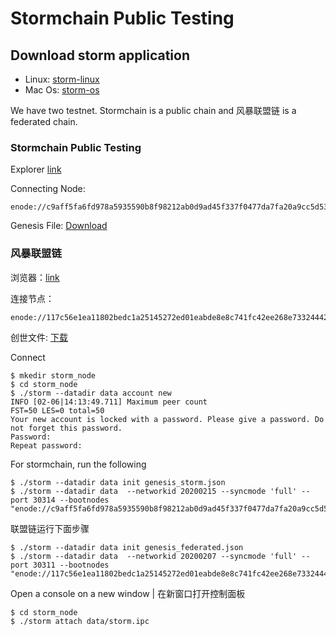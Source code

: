 # Stormchain Public Testing

## Download storm application

* Linux: [storm-linux](https://github.com/filestorm-fst/go-stormchain/blob/master/storm-linux)
* Mac Os: [storm-os](https://github.com/filestorm-fst/go-stormchain/blob/master/storm-os)

We have two testnet. Stormchain is a public chain and 风暴联盟链 is a federated chain.

### Stormchain Public Testing

Explorer [link](http://explorer.filestorm.info)

Connecting Node: 
`````````````````````````````
enode://c9aff5fa6fd978a5935590b8f98212ab0d9ad45f337f0477da7fa20a9cc5d534a1ec3f2a731bb12ccf42caaddc4f7f01cccba54f61848b84c9282fe2a091cfaa@47.115.27.232:30314
`````````````````````````````

Genesis File: [Download](generated_storm.json)


### 风暴联盟链

浏览器：[link](http://federated.filestorm.info)

连接节点：
`````````````````````````````
enode://117c56e1ea11802bedc1a25145272ed01eabde8e8c741fc42ee268e73324442016a95e17738d18dbbe9e06821a396e877159d7fe1d4df82ae547ca129dba9e8d@47.115.0.166:30411
`````````````````````````````

创世文件: [下载](generated_federated.json)


Connect

`````````````````````````````
$ mkedir storm_node 
$ cd storm_node
$ ./storm --datadir data account new
INFO [02-06|14:13:49.711] Maximum peer count                       FST=50 LES=0 total=50
Your new account is locked with a password. Please give a password. Do not forget this password.
Password:
Repeat password:
`````````````````````````````

For stormchain, run the following
`````````````````````````````
$ ./storm --datadir data init genesis_storm.json
$ ./storm --datadir data  --networkid 20200215 --syncmode 'full' --port 30314 --bootnodes "enode://c9aff5fa6fd978a5935590b8f98212ab0d9ad45f337f0477da7fa20a9cc5d534a1ec3f2a731bb12ccf42caaddc4f7f01cccba54f61848b84c9282fe2a091cfaa@47.115.27.232:30314"

`````````````````````````````

联盟链运行下面步骤
`````````````````````````````
$ ./storm --datadir data init genesis_federated.json
$ ./storm --datadir data  --networkid 20200207 --syncmode 'full' --port 30311 --bootnodes "enode://117c56e1ea11802bedc1a25145272ed01eabde8e8c741fc42ee268e73324442016a95e17738d18dbbe9e06821a396e877159d7fe1d4df82ae547ca129dba9e8d@47.115.0.166:30411“

`````````````````````````````

Open a console on a new window | 在新窗口打开控制面板
``````````````````````````````````
$ cd storm_node
$ ./storm attach data/storm.ipc
``````````````````````````````````